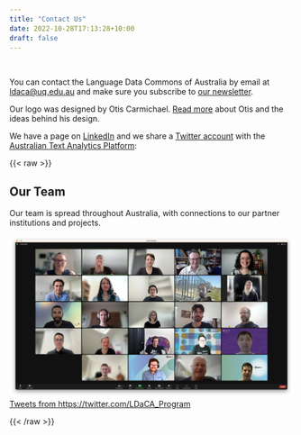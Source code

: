 ```yaml
---
title: "Contact Us"
date: 2022-10-28T17:13:28+10:00
draft: false
---
```


<br>

 You can contact the Language Data Commons of Australia by email at [ldaca@uq.edu.au](mailto:ldaca@uq.edu.au) and make sure you subscribe to [our newsletter](http://eepurl.com/irhylw).

Our logo was designed by Otis Carmichael. [Read more](/designer/) about Otis and the ideas behind his design.

We have a page on [LinkedIn](https://www.linkedin.com/company/ldaca/) and we share a [Twitter account](https://twitter.com/LDaCA_Program) with the [Australian Text Analytics Platform](https://www.atap.edu.au):<br>

{{< raw >}}

<div class="flex_container">
    <div class="flex_item">
        <h2>Our Team</h2>
        <p>Our team is spread throughout Australia, with connections to our partner institutions and projects. </p>
        <img src="/contact/ldaca-team.png">
    </div>
    <div class="twitter flex_item">
        <a class="twitter-timeline"
            href="https://twitter.com/LDaCA_Program"
            data-height="600"
            data-width="600"
            data-chrome="nofooter noborders">
            Tweets from https://twitter.com/LDaCA_Program
        </a>
    </div>

</div>

{{< /raw >}}

<br>